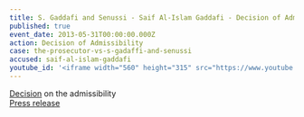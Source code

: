 ```yaml
---
title: S. Gaddafi and Senussi - Saif Al-Islam Gaddafi - Decision of Admissibility
published: true
event_date: 2013-05-31T00:00:00.000Z
action: Decision of Admissibility
case: the-prosecutor-vs-s-gadaffi-and-senussi
accused: saif-al-islam-gaddafi
youtube_id: '<iframe width="560" height="315" src="https://www.youtube.com/embed/r8YA_8C3OyA" frameborder="0" allowfullscreen></iframe>'
---
```



[Decision](https://www.icc-cpi.int/Pages/record.aspx?docNo=ICC-01/11-01/11-344-Red) on the admissibility
<br>[Press release](https://www.icc-cpi.int/pages/item.aspx?name=PR911)